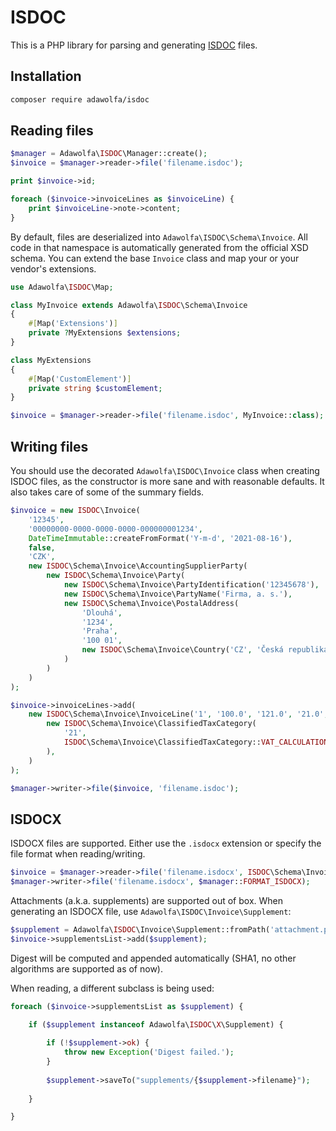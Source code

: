 # ISDOC

This is a PHP library for parsing and generating [ISDOC](http://www.isdoc.cz/) files.

## Installation

~~~bash
composer require adawolfa/isdoc
~~~

## Reading files

~~~php
$manager = Adawolfa\ISDOC\Manager::create();
$invoice = $manager->reader->file('filename.isdoc');

print $invoice->id;

foreach ($invoice->invoiceLines as $invoiceLine) {
    print $invoiceLine->note->content;
}
~~~

By default, files are deserialized into `Adawolfa\ISDOC\Schema\Invoice`. All code in that namespace is automatically generated from the official XSD schema. You can extend the base `Invoice` class and map your or your vendor's extensions.

~~~php
use Adawolfa\ISDOC\Map;

class MyInvoice extends Adawolfa\ISDOC\Schema\Invoice
{
    #[Map('Extensions')]
    private ?MyExtensions $extensions;
}

class MyExtensions
{
    #[Map('CustomElement')]
    private string $customElement;
}

$invoice = $manager->reader->file('filename.isdoc', MyInvoice::class);
~~~

## Writing files

You should use the decorated `Adawolfa\ISDOC\Invoice` class when creating ISDOC files, as the constructor is more sane and with reasonable defaults. It also takes care of some of the summary fields.

~~~php
$invoice = new ISDOC\Invoice(
    '12345',
    '00000000-0000-0000-0000-000000001234',
    DateTimeImmutable::createFromFormat('Y-m-d', '2021-08-16'),
    false,
    'CZK',
    new ISDOC\Schema\Invoice\AccountingSupplierParty(
        new ISDOC\Schema\Invoice\Party(
            new ISDOC\Schema\Invoice\PartyIdentification('12345678'),
            new ISDOC\Schema\Invoice\PartyName('Firma, a. s.'),
            new ISDOC\Schema\Invoice\PostalAddress(
                'Dlouhá',
                '1234',
                'Praha',
                '100 01',
                new ISDOC\Schema\Invoice\Country('CZ', 'Česká republika')
            )
        )
    )
);

$invoice->invoiceLines->add(
    new ISDOC\Schema\Invoice\InvoiceLine('1', '100.0', '121.0', '21.0', '100.0', '121.0',
        new ISDOC\Schema\Invoice\ClassifiedTaxCategory(
            '21',
            ISDOC\Schema\Invoice\ClassifiedTaxCategory::VAT_CALCULATION_METHOD_FROM_THE_TOP,
        ),
    )
);

$manager->writer->file($invoice, 'filename.isdoc');
~~~

## ISDOCX

ISDOCX files are supported. Either use the `.isdocx` extension or specify the file format when reading/writing.

~~~php
$invoice = $manager->reader->file('filename.isdocx', ISDOC\Schema\Invoice::class, $manager::FORMAT_ISDOCX);
$manager->writer->file('filename.isdocx', $manager::FORMAT_ISDOCX);
~~~

Attachments (a.k.a. supplements) are supported out of box. When generating an ISDOCX file, use `Adawolfa\ISDOC\Invoice\Supplement`:

~~~php
$supplement = Adawolfa\ISDOC\Invoice\Supplement::fromPath('attachment.pdf');
$invoice->supplementsList->add($supplement);
~~~

Digest will be computed and appended automatically (SHA1, no other algorithms are supported as of now).

When reading, a different subclass is being used:

~~~php
foreach ($invoice->supplementsList as $supplement) {

    if ($supplement instanceof Adawolfa\ISDOC\X\Supplement) {
        
        if (!$supplement->ok) {
            throw new Exception('Digest failed.');
        }
        
        $supplement->saveTo("supplements/{$supplement->filename}");
        
    }

}
~~~
